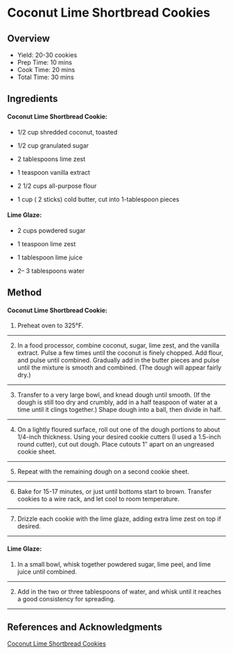 # Coconut Lime Shortbread Cookies

## Overview

- Yield: 20-30 cookies
- Prep Time: 10 mins
- Cook Time: 20 mins
- Total Time: 30 mins

## Ingredients

#### Coconut Lime Shortbread Cookie:

- 1/2 cup shredded coconut, toasted

- 1/2 cup granulated sugar

- 2 tablespoons lime zest

- 1 teaspoon vanilla extract

- 2 1/2 cups all-purpose flour

- 1 cup ( 2 sticks) cold butter, cut into 1-tablespoon pieces

#### Lime Glaze:

- 2 cups powdered sugar

- 1 teaspoon lime zest

- 1 tablespoon lime juice

- 2– 3 tablespoons water

## Method

#### Coconut Lime Shortbread Cookie:

1. Preheat oven to 325°F.
---
2. In a food processor, combine coconut, sugar, lime zest, and the vanilla extract.  Pulse a few times until the coconut is finely chopped. Add flour, and pulse until combined.  Gradually add in the butter pieces and pulse until the mixture is smooth and combined.  (The dough will appear fairly dry.)
---
3. Transfer to a very large bowl, and knead dough until smooth.  (If the dough is still too dry and crumbly, add in a half teaspoon of water at a time until it clings together.)  Shape dough into a ball, then divide in half.
---
4. On a lightly floured surface, roll out one of the dough portions to about 1/4-inch thickness. Using your desired cookie cutters (I used a 1.5-inch round cutter), cut out dough. Place cutouts 1″ apart on an ungreased cookie sheet.
---
5. Repeat with the remaining dough on a second cookie sheet.
---
6. Bake for 15-17 minutes, or just until bottoms start to brown. Transfer cookies to a wire rack, and let cool to room temperature.
---
7. Drizzle each cookie with the lime glaze, adding extra lime zest on top if desired.
---

#### Lime Glaze:

1. In a small bowl, whisk together powdered sugar, lime peel, and lime juice until combined.
---
2. Add in the two or three tablespoons of water, and whisk until it reaches a good consistency for spreading.
---

## References and Acknowledgments

[Coconut Lime Shortbread Cookies](http://www.gimmesomeoven.com/coconut-lime-shortbread-cookies/)
